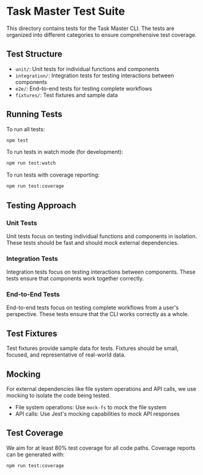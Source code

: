 # Task Master Test Suite

This directory contains tests for the Task Master CLI. The tests are organized into different categories to ensure comprehensive test coverage.

## Test Structure

- `unit/`: Unit tests for individual functions and components
- `integration/`: Integration tests for testing interactions between components
- `e2e/`: End-to-end tests for testing complete workflows
- `fixtures/`: Test fixtures and sample data

## Running Tests

To run all tests:

```bash
npm test
```

To run tests in watch mode (for development):

```bash
npm run test:watch
```

To run tests with coverage reporting:

```bash
npm run test:coverage
```

## Testing Approach

### Unit Tests

Unit tests focus on testing individual functions and components in isolation. These tests should be fast and should mock external dependencies.

### Integration Tests

Integration tests focus on testing interactions between components. These tests ensure that components work together correctly.

### End-to-End Tests

End-to-end tests focus on testing complete workflows from a user's perspective. These tests ensure that the CLI works correctly as a whole.

## Test Fixtures

Test fixtures provide sample data for tests. Fixtures should be small, focused, and representative of real-world data.

## Mocking

For external dependencies like file system operations and API calls, we use mocking to isolate the code being tested.

- File system operations: Use `mock-fs` to mock the file system
- API calls: Use Jest's mocking capabilities to mock API responses

## Test Coverage

We aim for at least 80% test coverage for all code paths. Coverage reports can be generated with:

```bash
npm run test:coverage
```

